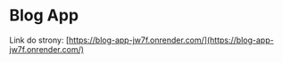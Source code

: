 # Blog App

Link do strony:
[https://blog-app-jw7f.onrender.com/](https://blog-app-jw7f.onrender.com/)

